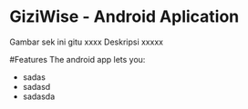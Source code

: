 # GiziWise - Android Aplication
Gambar sek ini gitu
xxxx Deskripsi xxxxx

#Features
The android app lets you:
* sadas
* sadasd
* sadasda
